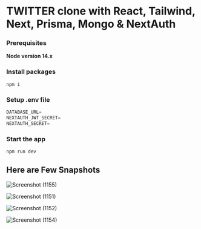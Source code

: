# TWITTER clone with React, Tailwind, Next, Prisma, Mongo & NextAuth 


### Prerequisites

**Node version 14.x**

### Install packages

```shell
npm i
```

### Setup .env file


```js
DATABASE_URL=
NEXTAUTH_JWT_SECRET=
NEXTAUTH_SECRET=
```

### Start the app

```shell
npm run dev
```


## Here are Few Snapshots

![Screenshot (1155)](https://github.com/sathvik-maiya/Fwitter/assets/94783587/c155f277-025c-4099-9904-dc46160bc38e)

![Screenshot (1151)](https://github.com/sathvik-maiya/Fwitter/assets/94783587/9abbf4a1-58a2-4fb3-b4a9-73f0aac36bae)

![Screenshot (1152)](https://github.com/sathvik-maiya/Fwitter/assets/94783587/7897855c-5028-469a-8007-ae5d548c459f)

![Screenshot (1154)](https://github.com/sathvik-maiya/Fwitter/assets/94783587/7515747a-4a4c-494e-a67b-1fcc8132d5a9)



